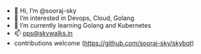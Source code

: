 - 👋 Hi, I’m @sooraj-sky
- 👀 I’m interested in Devops, Cloud, Golang
- 🌱 I’m currently learning Golang and Kubernetes
- 📫 ops@skywalks.in
- contributions welcome (https://github.com/sooraj-sky/skybot)

<!---
sooraj-sky/sooraj-sky is a ✨ special ✨ repository because its `README.md` (this file) appears on your GitHub profile.
You can click the Preview link to take a look at your changes.
--->
